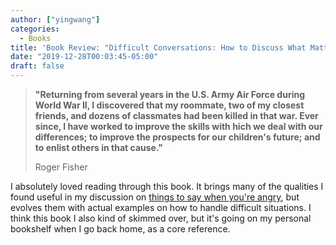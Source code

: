 ```yaml
---
author: ["yingwang"]
categories:
  - Books
title: 'Book Review: "Difficult Conversations: How to Discuss What Matters", by Douglas Stone, Bruce Patton, and Sheila Heen'
date: "2019-12-28T00:03:45-05:00"
draft: false
---
```


> **"Returning from several years in the U.S. Army Air Force during World War
> II, I discovered that my roommate, two of my closest friends, and dozens of
> classmates had been killed in that war. Ever since, I have worked to improve
> the skills with hich we deal with our differences; to improve the prospects
> for our children's future; and to enlist others in that cause."**
>
> Roger Fisher

I absolutely loved reading through this book. It brings many of the qualities I
found useful in my discussion on [things to say when you're
angry](/posts/2019/12/06/things_to_say), but evolves them with actual examples
on how to handle difficult situations. I think this book I also kind of skimmed
over, but it's going on my personal bookshelf when I go back home, as a core
reference.
